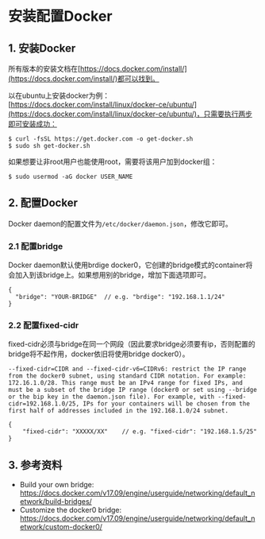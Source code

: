 # 安装配置Docker

## 1. 安装Docker

所有版本的安装文档在[https://docs.docker.com/install/](https://docs.docker.com/install/)都可以找到。

以在ubuntu上安装docker为例：[https://docs.docker.com/install/linux/docker-ce/ubuntu/](https://docs.docker.com/install/linux/docker-ce/ubuntu/)，只需要执行两步即可安装成功：

```
$ curl -fsSL https://get.docker.com -o get-docker.sh
$ sudo sh get-docker.sh
```

如果想要让非root用户也能使用root，需要将该用户加到docker组：

```
$ sudo usermod -aG docker USER_NAME
```

## 2. 配置Docker

Docker daemon的配置文件为`/etc/docker/daemon.json`，修改它即可。

### 2.1 配置bridge

Docker daemon默认使用brdige docker0，它创建的bridge模式的container将会加入到该bridge上。如果想用别的bridge，增加下面选项即可。

```
{
  "bridge": "YOUR-BRIDGE"  // e.g. "brdige": "192.168.1.1/24"
}
```

### 2.2 配置fixed-cidr

fixed-cidr必须与bridge在同一个网段（因此要求bridge必须要有ip，否则配置的bridge将不起作用，docker依旧将使用bridge docker0）。

```
--fixed-cidr=CIDR and --fixed-cidr-v6=CIDRv6: restrict the IP range from the docker0 subnet, using standard CIDR notation. For example: 172.16.1.0/28. This range must be an IPv4 range for fixed IPs, and must be a subset of the bridge IP range (docker0 or set using --bridge or the bip key in the daemon.json file). For example, with --fixed-cidr=192.168.1.0/25, IPs for your containers will be chosen from the first half of addresses included in the 192.168.1.0/24 subnet.
```

```
{
    "fixed-cidr": "XXXXX/XX"    // e.g. "fixed-cidr": "192.168.1.5/25"
}
```

## 3. 参考资料

* Build your own bridge: https://docs.docker.com/v17.09/engine/userguide/networking/default_network/build-bridges/
* Customize the docker0 bridge: https://docs.docker.com/v17.09/engine/userguide/networking/default_network/custom-docker0/